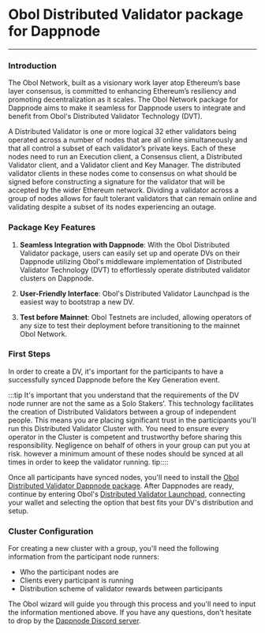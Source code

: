 # Obol Distributed Validator package for Dappnode

---

### **Introduction**

The Obol Network, built as a visionary work layer atop Ethereum’s base layer consensus, is committed to enhancing Ethereum’s resiliency and promoting decentralization as it scales. The Obol Network package for Dappnode aims to make it seamless for Dappnode users to integrate and benefit from Obol's Distributed Validator Technology (DVT).

A Distributed Validator is one or more logical 32 ether validators being operated across a number of nodes that are all online simultaneously and that all control a subset of each validator’s private keys. Each of these nodes need to run an Execution client, a Consensus client, a Distributed Validator client, and a Validator client and Key Manager.
The distributed validator clients in these nodes come to consensus on what should be signed before constructing a signature for the validator that will be accepted by the wider Ethereum network. Dividing a validator across a group of nodes allows for fault tolerant validators that can remain online and validating despite a subset of its nodes experiencing an outage.

### **Package Key Features**

1. **Seamless Integration with Dappnode**: With the Obol Distributed Validator package, users can easily set up and operate DVs on their Dappnode utilizing Obol's middleware implementation of Distributed Validator Technology (DVT) to effortlessly operate distributed validator clusters on Dappnode.

2. **User-Friendly Interface**: Obol's Distributed Validator Launchpad is the easiest way to bootstrap a new DV.

3. **Test before Mainnet**: Obol Testnets are included, allowing operators of any size to test their deployment before transitioning to the mainnet Obol Network.

### **First Steps**
In order to create a DV, it's important for the participants to have a successfully synced Dappnode before the Key Generation event.

:::tip It's important that you understand that the requirements of the DV node runner are not the same as a Solo Stakers'. This technology facilitates the creation of Distributed Validators between a group of independent people. This means you are placing significant trust in the participants you'll run this Distributed Validator Cluster with.
You need to ensure every operator in the Cluster is competent and trustworthy before sharing this responsibility. Negligence on behalf of others in your group can put you at risk. however a minimum amount of these nodes should be synced at all times in order to keep the validator running. tip::::

Once all participants have synced nodes, you'll need to install the [Obol Distributed Validator Dappnode package](http://my.dappnode/installer/dnp/%2Fipfs%2FQmfFh6YCjwh7b876G2KgYhvwUWyhmfugYDT5W5sTW5Fq53). After Dappnodes are ready, continue by entering Obol's [Distributed Validator Launchpad](https://goerli.launchpad.obol.tech/), connecting your wallet and selecting the option that best fits your DV's distribution and setup.

### **Cluster Configuration**
For creating a new cluster with a group, you'll need the following information from the participant node runners:
- Who the participant nodes are
- Clients every participant is running
- Distribution scheme of validator rewards between participants

The Obol wizard will guide you through this process and you'll need to input the information mentioned above. If you have any questions, don't hesitate to drop by the [Dappnode Discord server](https://discord.gg/dappnode).
